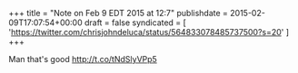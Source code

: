 +++
title = "Note on Feb 9 EDT 2015 at 12:7"
publishdate = 2015-02-09T17:07:54+00:00
draft = false
syndicated = [ 'https://twitter.com/chrisjohndeluca/status/564833078485737500?s=20' ]
+++

Man that's good http://t.co/tNdSlyVPp5
